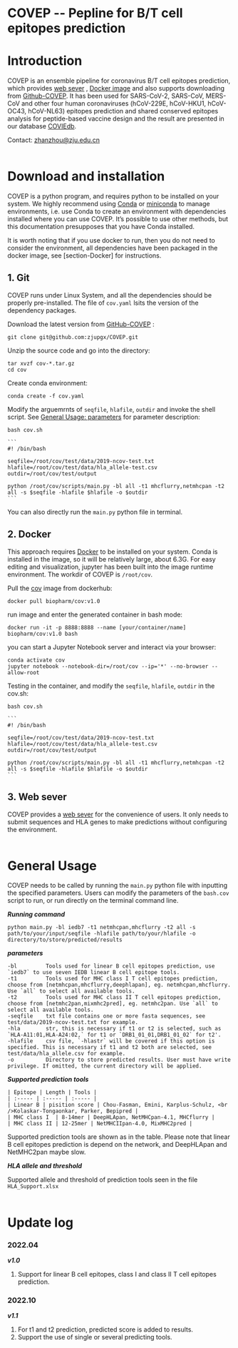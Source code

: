 # COVEP -- Pepline for B/T cell epitopes prediction

# Introduction
COVEP is an ensemble pipeline for coronavirus B/T cell epitopes prediction, which provides [web sever](https://pgx.zju.edu.cn/coviedb/tools/covep) , [Docker image](https://hub.docker.com/repository/docker/biopharm/COVEP/general) and also supports downloading from [Github-COVEP](https://github.com/zjupgx/COVEP). It has been used for SARS-CoV-2, SARS-CoV, MERS-CoV and other four human coronaviruses (hCoV-229E, hCoV-HKU1, hCoV-OC43, hCoV-NL63) epitopes prediction and shared conserved epitopes analysis for peptide-based vaccine design and the result are presented in our database [COVIEdb](https://pgx.zju.edu.cn/coviedb/).

Contact: zhanzhou@zju.edu.cn
<br><br>

# Download and installation
COVEP is a python program, and requires python to be installed on your system. We highly recommend using [Conda](https://www.anaconda.com/products/distribution) or [miniconda](https://docs.conda.io/en/latest/miniconda.html) to manage environments, i.e. use Conda to create an environment with dependencies installed where you can use COVEP. It’s possible to use other methods, but this documentation presupposes that you have Conda installed.

It is worth noting that if you use docker to run, then you do not need to consider the environment, all dependencies have been packaged in the docker image, see [section-Docker] for instructions.

## 1. Git
COVEP runs under Linux System, and all the dependencies should be properly pre-installed. The file of `cov.yaml` lsits the version of the dependency packages.

Download the latest version from [GitHub-COVEP](https://github.com/zjupgx/COVEP) :

    git clone git@github.com:zjupgx/COVEP.git

Unzip the source code and go into the directory:

    tar xvzf cov-*.tar.gz
    cd cov

Create conda environment:

    conda create -f cov.yaml

Modify the arguemrnts of `seqfile`, `hlafile`, `outdir` and invoke the shell script. See [General Usage: parameters](#general-usage) for parameter description:

    bash cov.sh

    ```
    #! /bin/bash

    seqfile=/root/cov/test/data/2019-ncov-test.txt
    hlafile=/root/cov/test/data/hla_allele-test.csv
    outdir=/root/cov/test/output

    python /root/cov/scripts/main.py -bl all -t1 mhcflurry,netmhcpan -t2 all -s $seqfile -hlafile $hlafile -o $outdir
    ```
You can also directly run the `main.py` python file in terminal.


## 2. Docker
This approach requires [Docker](https://docs.docker.com/) to be installed on your system. Conda is installed in the image, so it will be relatively large, about 6.3G. For easy editing and visualization, jupyter has been built into the image runtime environment. The workdir of COVEP is `/root/cov`.

Pull the [cov](https://hub.docker.com/repository/docker/biopharm/covep) image from dockerhub:

    docker pull biopharm/cov:v1.0

run image and enter the generated container in bash mode:

    docker run -it -p 8888:8888 --name [your/container/name] biopharm/cov:v1.0 bash

you can start a Jupyter Notebook server and interact via your browser:

    conda activate cov
    jupyter notebook --notebook-dir=/root/cov --ip='*' --no-browser --allow-root

Testing in the container, and modify the `seqfile`, `hlafile`, `outdir` in the cov.sh:

    bash cov.sh
    
    ```
    #! /bin/bash

    seqfile=/root/cov/test/data/2019-ncov-test.txt
    hlafile=/root/cov/test/data/hla_allele-test.csv
    outdir=/root/cov/test/output

    python /root/cov/scripts/main.py -bl all -t1 mhcflurry,netmhcpan -t2 all -s $seqfile -hlafile $hlafile -o $outdir
    ```

## 3. Web sever
COVEP provides a [web sever](https://pgx.zju.edu.cn/coviedb/tools/covep) for the convenience of users. It only needs to submit sequences and HLA genes to make predictions without configuring the environment.
<br><br>

# General Usage

COVEP needs to be called by running the `main.py` python file with inputting the specified parameters. Users can modify the parameters of the `bash.cov` script to run, or run directly on the terminal command line.

***Running command***

    python main.py -bl iedb7 -t1 netmhcpan,mhcflurry -t2 all -s path/to/your/input/seqfile -hlafile path/to/your/hlafile -o directory/to/store/predicted/results

***parameters***

    -bl         Tools used for linear B cell epitopes prediction, use `iedb7` to use seven IEDB linear B cell epitope tools.
    -t1         Tools used for MHC class I T cell epitopes prediction, choose from [netmhcpan,mhcflurry,deephlapan], eg. netmhcpan,mhcflurry. Use `all` to select all available tools.
    -t2         Tools used for MHC class II T cell epitopes prediction, choose from [netmhc2pan,mixmhc2pred], eg. netmhc2pan. Use `all` to select all available tools.
    -seqfile    txt file contains one or more fasta sequences, see test/data/2019-ncov-test.txt for example.
    -hla        str, this is necessary if t1 or t2 is selected, such as `HLA-A11:01,HLA-A24:02,` for t1 or `DRB1_01_01,DRB1_01_02` for t2'.
    -hlafile    csv file, `-hlastr` will be covered if this option is specified. This is necessary if t1 and t2 both are selected, see test/data/hla_allele.csv for example.
    -o          Directory to store predicted results. User must have write privilege. If omitted, the current directory will be applied.

***Supported prediction tools***

    | Epitope | Length | Tools | 
    | :----- | :----- | :----- |
    | Linear B | pisition score | Chou-Fasman, Emini, Karplus-Schulz, <br />Kolaskar-Tongaonkar, Parker, Bepipred |
    | MHC class I  | 8-14mer | DeepHLApan, NetMHCpan-4.1, MHCflurry |
    | MHC class II | 12-25mer | NetMHCIIpan-4.0, MixMHC2pred |

Supported prediction tools are shown as in the table. Please note that linear B cell epitopes prediction is depend on the network, and DeepHLApan and NetMHC2pan maybe slow.

***HLA allele and threshold***

Supported allele and threshold of prediction tools seen in the file `HLA_Support.xlsx`
<br><br>
# Update log

### 2022.04
***v1.0***

1. Support for linear B cell epitopes, class I and class II T cell epitopes prediction.

### 2022.10
***v1.1***
1. For t1 and t2 prediction, predicted score is added to results.
2. Support the use of single or several predicting tools. 


